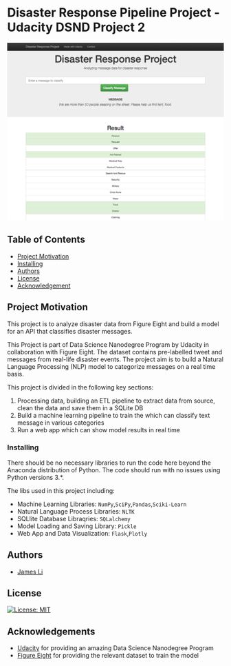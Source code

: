 # Disaster Response Pipeline Project - Udacity DSND Project 2

![Intro Pic](pics/intro.png)

## Table of Contents
* [Project Motivation](#motivation)
* [Installing](#installation)
* [Authors](#authors)
* [License](#license)
* [Acknowledgement](#acknowledgement)

<a name="motivation"></a>
## Project Motivation
This project is to analyze disaster data from Figure Eight and build a model for an API that classifies disaster messages.

This Project is part of Data Science Nanodegree Program by Udacity in collaboration with Figure Eight. The dataset contains pre-labelled tweet and messages from real-life disaster events. The project aim is to build a Natural Language Processing (NLP) model to categorize messages on a real time basis.

This project is divided in the following key sections:

1. Processing data, building an ETL pipeline to extract data from source, clean the data and save them in a SQLite DB
2. Build a machine learning pipeline to train the which can classify text message in various categories
3. Run a web app which can show model results in real time


<a name="installation"></a>
### Installing
There should be no necessary libraries to run the code here beyond the Anaconda distribution of Python. The code should run with no issues using Python versions 3.*.

The libs used in this project including:
* Machine Learning Libraries: `NumPy`,`SciPy`,`Pandas`,`Sciki-Learn`
* Natural Language Process Libraries: `NLTK`
* SQLlite Database Libraqries: `SQLalchemy`
* Model Loading and Saving Library: `Pickle`
* Web App and Data Visualization: `Flask`,`Plotly`

<a name="authors"></a>
## Authors
* [James Li](https://github.com/jamesli0512)

<a name="license"></a>
## License
[![License: MIT](https://img.shields.io/badge/License-MIT-yellow.svg)](https://opensource.org/licenses/MIT)

<a name="acknowledgement"></a>
## Acknowledgements

* [Udacity](https://www.udacity.com/) for providing an amazing Data Science Nanodegree Program
* [Figure Eight](https://www.figure-eight.com/) for providing the relevant dataset to train the model
